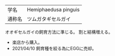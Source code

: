 ---
---

|||
|:-|:-|
| 学名 | Hemiphaedusa pinguis |
| 通称名 | ツムガタギセルガイ |

オオギセルガイの飼育方法に準じる。
割と結構増える。

- 楽店から購入。
- 2021/04/10 飼育種を絞る為にEGGに売却。
